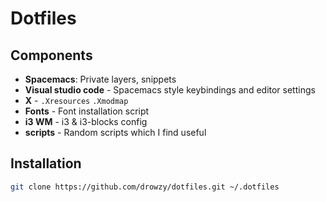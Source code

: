 # Dotfiles

## Components

- **Spacemacs**: Private layers, snippets
- **Visual studio code** - Spacemacs style keybindings and editor settings
- **X** - `.Xresources` `.Xmodmap`
- **Fonts** - Font installation script
- **i3 WM** - i3 & i3-blocks config
- **scripts** - Random scripts which I find useful



## Installation

```bash
git clone https://github.com/drowzy/dotfiles.git ~/.dotfiles
```
